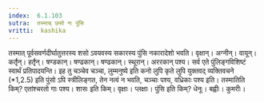 ```yaml
---
index:  6.1.103
sutra:  तस्माच् छसो नः पुंसि
vritti:  kashika 
---
```


तस्मात् पूर्वसवर्णदीर्घातुत्तरस्य शसो ऽवयवस्य सकारस्य पुंसि नकारादेशो भवति। वृक्षान्। अग्नीन्। वायून्। कर्तृ̄न्। हर्तृ̄न्। षण्डकान्। षण्ढकान्। षण्ढकान्। स्थूरान्। अररकान् पश्य। सर्व एते पुंलिङ्गविशिष्टं स्वार्थं प्रतिपादयन्ति। इह तु चञ्चेव चञ्चा, लुम्मनुष्ये इति कनो लुपि कृते लुपि युक्तवद् व्यक्तिवचने (*1,2.5) इति पुंसो ऽपि स्त्रीलिङ्गत, तेन नत्वं न भवति, चञ्चाः पश्य, वध्रिकाः पश्य इति। तस्मातिति किम्? एतांश्चरतो गाः पश्य। शासः इति किम्। वृक्षाः। प्लक्षाः। पुंसि इति किम्? धेनूः। बह्वीः। कुमरीः।

